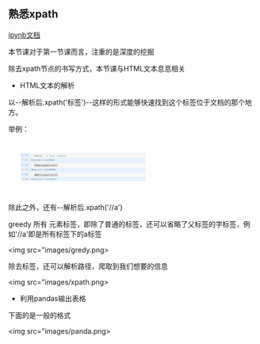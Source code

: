## 熟悉xpath

[ipynb文档](https://github.com/Crayon2/Web_Mining/blob/master/20%E6%98%A5_Web%E6%95%B0%E6%8D%AE%E6%8C%96%E6%8E%98_week02_181013091.ipynb)

本节课对于第一节课而言，注重的是深度的挖掘

除去xpath节点的书写方式，本节课与HTML文本息息相关

* HTML文本的解析

以--解析后.xpath('标签')--这样的形式能够快速找到这个标签位于文档的那个地方。

举例：

<img src="images/jiexi.png">

除此之外，还有--解析后.xpath('//a')  

greedy 所有<html> 元素标签，即除了普通的标签，还可以省略了父标签的字标签，例如'//a'即是所有标签下的a标签

<img src="images/gredy.png>

除去标签，还可以解析路径，爬取到我们想要的信息

<img src="images/xpath.png>



* 利用pandas输出表格

下面的是一般的格式

<img src="images/panda.png>



<style>
  img{width:50%;
      heigh:50%;
      margin:25px;}
 </style>

